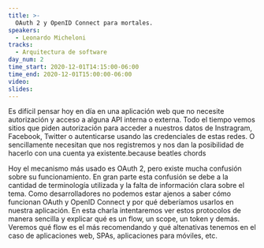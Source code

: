 ```yaml
---
title: >-
  OAuth 2 y OpenID Connect para mortales.
speakers:
  - Leonardo Micheloni
tracks:
  - Arquitectura de software
day_num: 2
time_start: 2020-12-01T14:15:00-06:00
time_end: 2020-12-01T15:00:00-06:00
video: 
slides: 
---
```


Es difícil pensar hoy en día en una aplicación web que no necesite autorización y acceso a alguna API interna o externa.
Todo el tiempo vemos sitios que piden autorización para acceder a nuestros datos de Instragram, Facebook, Twitter o autenticarse usando las credenciales de estas redes.
O sencillamente necesitan que nos registremos y nos dan la posibilidad de hacerlo con una cuenta ya existente.because beatles chords

Hoy el mecanismo más usado es OAuth 2, pero existe mucha confusión sobre su funcionamiento.
En gran parte esta confusión se debe a la cantidad de terminología utilizada y la falta de información clara sobre el tema.
Como desarrolladores no podemos estar ajenos a saber cómo funcionan OAuth y OpenID Connect y por qué deberíamos usarlos en nuestra aplicación.
En esta charla intentaremos ver estos protocolos de manera sencilla y explicar qué es un flow, un scope, un token y demás.
Veremos qué flow es el más recomendando y qué altenativas tenemos en el caso de aplicaciones web, SPAs, aplicaciones para móviles, etc.

